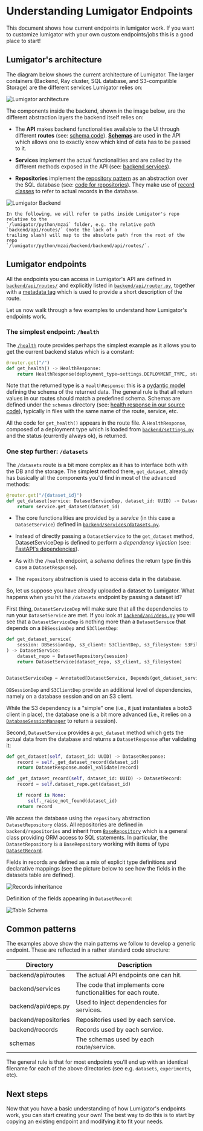 # Understanding Lumigator Endpoints

This document shows how current endpoints in lumigator work. If you want to customize lumigator with
your own custom endpoints/jobs this is a good place to start!

## Lumigator's architecture

The diagram below shows the current architecture of Lumigator. The larger containers (Backend, Ray
cluster, SQL database, and S3-compatible Storage) are the different services Lumigator relies on:

![Lumigator architecture](../../assets/lumigator-architecture.svg)

The components inside the backend, shown in the image below, are the different abstraction layers
the backend itself relies on:

* The **API** makes backend functionalities available to the UI through different **routes** (see: [schema code](https://github.com/mozilla-ai/lumigator/tree/b1ea63ba3e1aae5907e46ffbe9bfd809253c6053/lumigator/python/mzai/backend/backend/api/routes)).
  [**Schemas**](https://github.com/mozilla-ai/lumigator/tree/b1ea63ba3e1aae5907e46ffbe9bfd809253c6053/lumigator/python/mzai/schemas/schemas)
  are used in the API which allows one to exactly know which kind of data has to be passed to it.

* **Services** implement the actual functionalities and are called by the different methods exposed
  in the API (see: [backend services](https://github.com/mozilla-ai/lumigator/tree/31d4cd3ecdafba6292a71e125b31f23498ddf9da/lumigator/python/mzai/backend/backend/services)).

* **Repositories** implement the [repository pattern](https://www.cosmicpython.com/book/chapter_02_repository.html)
  as an abstraction over the SQL database (see: [code for repositories](https://github.com/mozilla-ai/lumigator/tree/31d4cd3ecdafba6292a71e125b31f23498ddf9da/lumigator/python/mzai/backend/backend/repositories)).
  They make use of [record classes](https://github.com/mozilla-ai/lumigator/tree/31d4cd3ecdafba6292a71e125b31f23498ddf9da/lumigator/python/mzai/backend/backend/records) to refer to actual records in the database.

![Lumigator Backend](../../assets/lumigator-backend.svg)

```{admonition} Notation
In the following, we will refer to paths inside Lumigator's repo relative to the
`/lumigator/python/mzai` folder, e.g. the relative path `backend/api/routes/` (note the lack of a
trailing slash) will map to the absolute path from the root of the repo
`/lumigator/python/mzai/backend/backend/api/routes/`.
```

## Lumigator endpoints

All the endpoints you can access in Lumigator's API are defined in
[`backend/api/routes/`](https://github.com/mozilla-ai/lumigator/tree/b1ea63ba3e1aae5907e46ffbe9bfd809253c6053/lumigator/python/mzai/backend/backend/api/routes)
and explicitly listed in
[`backend/api/router.py`](https://github.com/mozilla-ai/lumigator/blob/b1ea63ba3e1aae5907e46ffbe9bfd809253c6053/lumigator/python/mzai/backend/backend/api/router.py),
together with a [metadata tag](https://github.com/mozilla-ai/lumigator/blob/b1ea63ba3e1aae5907e46ffbe9bfd809253c6053/lumigator/python/mzai/backend/backend/api/tags.py)
which is used to provide a short description of the route.

Let us now walk through a few examples to understand how Lumigator's endpoints work.

### The simplest endpoint: `/health`

The [`/health`](https://github.com/mozilla-ai/lumigator/blob/b1ea63ba3e1aae5907e46ffbe9bfd809253c6053/lumigator/python/mzai/backend/backend/api/routes/health.py)
route provides perhaps the simplest example as it allows you to get the current backend status which
is a constant:

```python
@router.get("/")
def get_health() -> HealthResponse:
    return HealthResponse(deployment_type=settings.DEPLOYMENT_TYPE, status="OK")
```

Note that the returned type is a `HealthResponse`: this is a
[pydantic model](https://docs.pydantic.dev/latest/api/base_model/) defining the schema of the
returned data. The general rule is that all return values in our routes should match a predefined
schema. Schemas are defined under the `schemas` directory (see: [health response in our source code](https://github.com/mozilla-ai/lumigator/blob/d87dc33b4578d1fe89277ba2412ab53857c9cad8/lumigator/python/mzai/schemas/lumigator_schemas/extras.py#L16)),
typically in files with the same name of the route, service, etc.

All the code for `get_health()` appears in the route file. A `HealthResponse`, composed of a
deployment type which is loaded from
[`backend/settings.py`](https://github.com/mozilla-ai/lumigator/blob/b1ea63ba3e1aae5907e46ffbe9bfd809253c6053/lumigator/python/mzai/backend/backend/settings.py#L12)
and the status (currently always ok), is returned.

### One step further: `/datasets`

The `/datasets` route is a bit more complex as it has to interface both with the DB and the storage.
The simplest method there, `get_dataset`, already has basically all the components you'd find in
most of the advanced methods:

```python
@router.get("/{dataset_id}")
def get_dataset(service: DatasetServiceDep, dataset_id: UUID) -> DatasetResponse:
    return service.get_dataset(dataset_id)
```

* The core functionalities are provided by a *service* (in this case a `DatasetService`) defined in
  [`backend/services/datasets.py`](https://github.com/mozilla-ai/lumigator/blob/b1ea63ba3e1aae5907e46ffbe9bfd809253c6053/lumigator/python/mzai/backend/backend/services/datasets.py).

* Instead of directly passing a `DatasetService` to the `get_dataset` method, DatasetServiceDep is
  defined to perform a *dependency injection* (see:
  [FastAPI's dependencies](https://fastapi.tiangolo.com/tutorial/dependencies/)).

* As with the `/health` endpoint, a *schema* defines the return type (in this case a
  `DatasetResponse`).

* The `repository` abstraction is used to access data in the database.

So, let us suppose you have already uploaded a dataset to Lumigator. What happens when you hit the
`/datasets` endpoint by passing a dataset id?

First thing, `DatasetServiceDep` will make sure that all the dependencies to run your
`DatasetService` are met. If you look at
[`backend/api/deps.py`](https://github.com/mozilla-ai/lumigator/blob/b1ea63ba3e1aae5907e46ffbe9bfd809253c6053/lumigator/python/mzai/backend/backend/api/deps.py)
you will see that a `DatasetServiceDep` is nothing more than a `DatasetService` that depends on a
`DBSessionDep` and `S3ClientDep`:

```python
def get_dataset_service(
    session: DBSessionDep, s3_client: S3ClientDep, s3_filesystem: S3FileSystemDep
) -> DatasetService:
    dataset_repo = DatasetRepository(session)
    return DatasetService(dataset_repo, s3_client, s3_filesystem)


DatasetServiceDep = Annotated[DatasetService, Depends(get_dataset_service)]
```

`DBSessionDep` and `S3ClientDep` provide an additional level of dependencies, namely on a
database session and on an S3 client.

While the S3 dependency is a "simple" one (i.e., it just instantiates a boto3 client in place), the
database one is a bit more advanced (i.e., it relies on a
[`DatabaseSessionManager`](https://github.com/mozilla-ai/lumigator/blob/b1ea63ba3e1aae5907e46ffbe9bfd809253c6053/lumigator/python/mzai/backend/backend/db.py)
to return a session).

Second, `DatasetService` provides a `get_dataset` method which gets the actual data from the
database and returns a `DatasetResponse` after validating it:

```python
def get_dataset(self, dataset_id: UUID) -> DatasetResponse:
    record = self._get_dataset_record(dataset_id)
    return DatasetResponse.model_validate(record)

def _get_dataset_record(self, dataset_id: UUID) -> DatasetRecord:
    record = self.dataset_repo.get(dataset_id)

    if record is None:
        self._raise_not_found(dataset_id)
    return record
```

We access the database using the `repository` abstraction `DatasetRepository` class. All
repositories are defined in `backend/repositories` and inherit from
[`BaseRepository`](https://github.com/mozilla-ai/lumigator/blob/b1ea63ba3e1aae5907e46ffbe9bfd809253c6053/lumigator/python/mzai/backend/backend/repositories/base.py)
which is a general class providing ORM access to SQL statements. In particular, the
`DatasetRepository` is a `BaseRepository` working with items of type
[`DatasetRecord`](https://github.com/mozilla-ai/lumigator/blob/b1ea63ba3e1aae5907e46ffbe9bfd809253c6053/lumigator/python/mzai/backend/backend/records/datasets.py).

Fields in records are defined as a mix of explicit type definitions and declarative mappings (see the picture below to
see how the fields in the datasets table are defined).

![Records inheritance](../../assets/records_inheritance.jpg)

Definition of the fields appearing in `DatasetRecord`:

![Table Schema](../../assets/table_schema.png)

## Common patterns

The examples above show the main patterns we follow to develop a generic endpoint. These are
reflected in a rather standard code structure:

| Directory            | Description                                                   |
|----------------------|---------------------------------------------------------------|
| backend/api/routes   | The actual API endpoints one can hit.                         |
| backend/services     | The code that implements core functionalities for each route. |
| backend/api/deps.py  | Used to inject dependencies for services.                     |
| backend/repositories | Repositories used by each service.                            |
| backend/records      | Records used by each service.                                 |
| schemas              | The schemas used by each route/service.                       |

The general rule is that for most endpoints you'll end up with an identical filename for each of the
above directories (see e.g. `datasets`, `experiments`, etc).

## Next steps

Now that you have a basic understanding of how Lumigator's endpoints work, you can start creating
your own! The best way to do this is to start by copying an existing endpoint and modifying it to
fit your needs.
